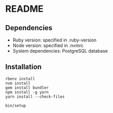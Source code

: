 # README

## Dependencies

* Ruby version: specified in .ruby-version
* Node version: specified in .nvmrc
* System dependencies: PostgreSQL database

## Installation

    rbenv install
    nvm install
    gem install bundler
    npm install -g yarn
    yarn install --check-files

    bin/setup
    

